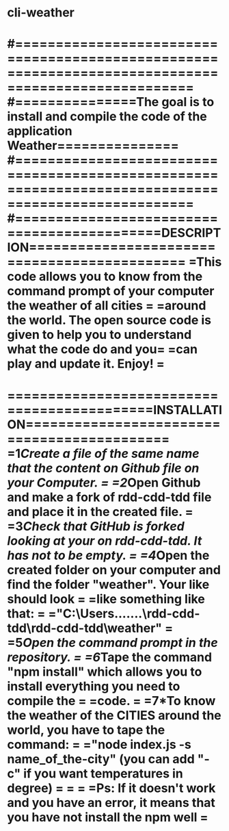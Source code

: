 # cli-weather
#====================================================================================================  
#===============The goal is to install and compile the code of the application Weather===============  
#====================================================================================================  
#============================================DESCRIPTION=============================================
=This code allows you to know from the command prompt of your computer the weather of all cities   =
=around the world. The open source code is given to help you to understand what the code do and you=
=can play and update it. Enjoy!                                                                    =
====================================================================================================
============================================INSTALLATION============================================
=1*Create a file of the same name that the content on Github file on your Computer.                =
=2*Open Github and make a fork of rdd-cdd-tdd file and place it in the created file.               =
=3*Check that GitHub is forked looking at your on rdd-cdd-tdd. It has not to be empty.             =
=4*Open the created folder on your computer and find the folder "weather". Your like should look   =
=like something like that:                                                                         =
="C:\Users\.......\rdd-cdd-tdd\rdd-cdd-tdd\weather"                                                =
=5*Open the command prompt in the repository.                                                      =
=6*Tape the command "npm install" which allows you to install everything you need to compile the   =
=code.                                                                                             =
=7*To know the weather of the CITIES around the world, you have to tape the command:               =
="node index.js -s name_of_the-city" (you can add "-c" if you want temperatures in degree)         =
=                                                                                                  =
=Ps: If it doesn't work and you have an error, it means that you have not install the npm well     =
====================================================================================================
